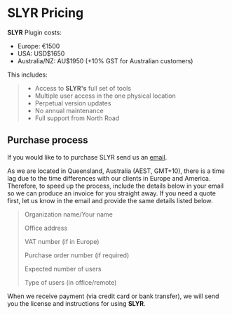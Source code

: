 # SLYR Pricing

**SLYR** Plugin costs:

- Europe: €1500
- USA: USD$1650
- Australia/NZ: AU$1950 (+10% GST for Australian customers)

This includes:

> - Access to **SLYR's** full set of tools
> - Multiple user access in the one physical location
> - Perpetual version updates
> - No annual maintenance
> - Full support from North Road

## Purchase process

If you would like to to purchase SLYR send us
an [email](mailto:info@north-road.com).

As we are located in Queensland, Australia (AEST, GMT+10), there is a time lag
due to the time differences with our clients in Europe and America. Therefore,
to speed up the process, include the details below in your email so we can
produce an invoice for you straight away. If you need a quote first, let us
know in the email and provide the same details listed below.

> Organization name/Your name
>
> Office address
>
> VAT number (if in Europe)
>
> Purchase order number (if required)
>
> Expected number of users
>
> Type of users (in office/remote)

When we receive payment (via credit card or bank transfer), we will send
you the license and instructions for using **SLYR**.

